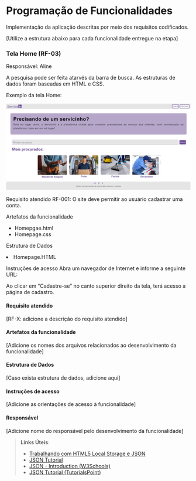 # Programação de Funcionalidades

Implementação da aplicação descritas por meio dos requisitos codificados. 

[Utilize a estrutura abaixo para cada funcionalidade entregue na etapa]

### Tela Home (RF-03)

Responsável: Aline

A pesquisa pode ser feita atarvés da barra de busca. As estruturas de dados foram baseadas em HTML e CSS. 

Exemplo da tela Home:

![Print homepage](https://github.com/ICEI-PUC-Minas-PMV-ADS/pmv-ads-2024-1-e1-proj-web-t09-pmv-ads-2024-1-e1-projservicein/blob/1ae4994af33fbaa8440925334326aaa16ded5d71/documentos/img/Homepage.png)

Requisito atendido
RF-001: O site deve permitir ao usuário cadastrar uma conta.

Artefatos da funcionalidade
<ul>
<li>Homepgae.html
<li>Homepage.css
</ul>

Estrutura de Dados

<li><a hrf="https://github.com/ICEI-PUC-Minas-PMV-ADS/pmv-ads-2024-1-e1-proj-web-t09-pmv-ads-2024-1-e1-projservicein/blob/0fa324bf377bbc7987d71acff8d90533630f4c1f/codigo-fonte/Homepage/Homepage.HTML">Homepage.HTML </a>

Instruções de acesso
Abra um navegador de Internet e informe a seguinte URL:

Ao clicar em “Cadastre-se” no canto superior direito da tela, terá acesso a página de cadastro.


#### Requisito atendido

[RF-X: adicione a descrição do requisito atendido]


#### Artefatos da funcionalidade

[Adicione os nomes dos arquivos relacionados ao desenvolvimento da funcionalidade]


#### Estrutura de Dados

[Caso exista estrutura de dados, adicione aqui]


#### Instruções de acesso

[Adicione as orientações de acesso à funcionalidade]


#### Responsável

[Adicione nome do responsável pelo desenvolvimento da funcionalidade]




> **Links Úteis**:
> - [Trabalhando com HTML5 Local Storage e JSON](https://www.devmedia.com.br/trabalhando-com-html5-local-storage-e-json/29045)
> - [JSON Tutorial](https://www.w3resource.com/JSON)
> - [JSON - Introduction (W3Schools)](https://www.w3schools.com/js/js_json_intro.asp)
> - [JSON Tutorial (TutorialsPoint)](https://www.tutorialspoint.com/json/index.htm)

